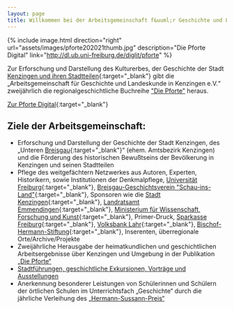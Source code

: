 ```yaml
---
layout: page
title: Willkommen bei der Arbeitsgemeinschaft f&uuml;r Geschichte und Landeskunde in Kenzingen e.V.
---
```


{% include image.html direction="right" url="assets/images/pforte202021thumb.jpg" description="Die Pforte Digital" link="http://dl.ub.uni-freiburg.de/diglit/pforte" %}  

Zur Erforschung und Darstellung des Kulturerbes, der Geschichte der Stadt [Kenzingen und ihren Stadtteilen](https://osm.org/go/0DLCRNw--?relation=1124273){:target="_blank"} gibt die „Arbeitsgemeinschaft für Geschichte und Landeskunde in Kenzingen e.V.“ zweijährlich die regionalgeschichtliche Buchreihe ["Die Pforte"](pforte.html) heraus.  

[Zur Pforte Digital](http://dl.ub.uni-freiburg.de/diglit/pforte){:target="_blank"}

## Ziele der Arbeitsgemeinschaft:

-   Erforschung und Darstellung der Geschichte der Stadt Kenzingen, des „Unteren [Breisgau](https://als.wikipedia.org/wiki/Breisgau){:target="_blank"}“ (ehem. Amtsbezirk Kenzingen) und die Förderung des historischen Bewußtseins der Bevölkerung in Kenzingen und seinen Stadtteilen  
-   Pflege des weitgef&auml;chtern Netzwerkes aus Autoren, Experten, Historikern, sowie Institutionen der Denkmalpflege, [Universit&auml;t Freiburg](https://uni-freiburg.de/){:target="_blank"}, [Breisgau-Geschichtsverein "Schau-ins-Land"](https://www.breisgau-geschichtsverein.de/){:target="_blank"}, Sponsoren wie die [Stadt Kenzingen](https://www.kenzingen.de/){:target="_blank"}, [Landratsamt Emmendingen](https://www.landkreis-emmendingen.de){:target="_blank"}, [Ministerium f&uuml;r Wissenschaft, Forschung und Kunst](https://mwk.baden-wuerttemberg.de){:target="_blank"}, Primer-Druck, [Sparkasse Freiburg](https://www.sparkasse-freiburg.de){:target="_blank"}, [Volksbank Lahr](https://www.volksbank-lahr.de){:target="_blank"}, [Bischof-Hermann-Stiftung](https://bischof-hermann-stiftung.de/){:target="_blank"}, Inserenten, &uuml;berregionale Orte/Archive/Projekte  
-   Zweijährliche Herausgabe der heimatkundlichen und geschichtlichen Arbeitsergebnisse über Kenzingen und Umgebung in der Publikation [„Die Pforte“](pforte.html)  
-   [Stadtführungen, geschichtliche Exkursionen, Vorträge und Ausstellungen](aktiv.html)  
-   Anerkennung besonderer Leistungen von Schülerinnen und Schülern der örtlichen Schulen im Unterrichtsfach „Geschichte“ durch die jährliche Verleihung des [„Hermann-Sussann-Preis“](sussann_preistraeger.html)  
